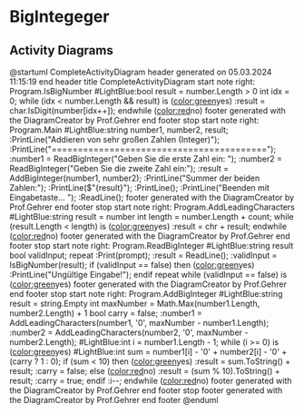 # BigIntegeger

## Activity Diagrams

@startuml CompleteActivityDiagram
header
generated on 05.03.2024 11:15:19
end header
title CompleteActivityDiagram
start
note right:  Program.IsBigNumber
#LightBlue:bool result = number.Length > 0
int idx = 0;
while (idx < number.Length && result) is (<color:green>yes)
    :result = char.IsDigit(number[idx++]);
endwhile (<color:red>no)
footer
generated with the DiagramCreator by Prof.Gehrer
end footer
stop
start
note right:  Program.Main
#LightBlue:string number1, number2, result;
:PrintLine("Addieren von sehr großen Zahlen (Integer)");
:PrintLine("=========================================");
:number1 = ReadBigInteger("Geben Sie die erste Zahl ein: ");
:number2 = ReadBigInteger("Geben Sie die zweite Zahl ein:");
:result = AddBigInteger(number1, number2);
:PrintLine("Summer der beiden Zahlen:");
:PrintLine($"{result}");
:PrintLine();
:PrintLine("Beenden mit Eingabetaste... ");
:ReadLine();
footer
generated with the DiagramCreator by Prof.Gehrer
end footer
stop
start
note right:  Program.AddLeadingCharacters
#LightBlue:string result = number
int length = number.Length + count;
while (result.Length < length) is (<color:green>yes)
    :result = chr + result;
endwhile (<color:red>no)
footer
generated with the DiagramCreator by Prof.Gehrer
end footer
stop
start
note right:  Program.ReadBigInteger
#LightBlue:string result
bool validInput;
repeat
    :Print(prompt);
    :result = ReadLine();
    :validInput = IsBigNumber(result);
    if (validInput == false) then (<color:green>yes)
        :PrintLine("Ungültige Eingabe!");
    endif
repeat while (validInput == false) is (<color:green>yes)
footer
generated with the DiagramCreator by Prof.Gehrer
end footer
stop
start
note right:  Program.AddBigInteger
#LightBlue:string result = string.Empty
int maxNumber = Math.Max(number1.Length, number2.Length) + 1
bool carry = false;
:number1 = AddLeadingCharacters(number1, '0', maxNumber - number1.Length);
:number2 = AddLeadingCharacters(number2, '0', maxNumber - number2.Length);
#LightBlue:int i = number1.Length - 1;
while (i >= 0) is (<color:green>yes)
    #LightBlue:int sum = number1[i] - '0' + number2[i] - '0' + (carry ? 1 : 0);
    if (sum < 10) then (<color:green>yes)
        :result = sum.ToString() + result;
        :carry = false;
      else (<color:red>no)
          :result = (sum % 10).ToString() + result;
          :carry = true;
    endif
:i--;
endwhile (<color:red>no)
footer
generated with the DiagramCreator by Prof.Gehrer
end footer
stop
footer
generated with the DiagramCreator by Prof.Gehrer
end footer
@enduml

